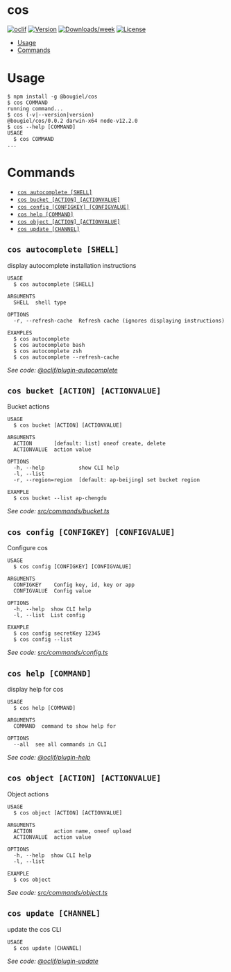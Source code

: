 cos
===



[![oclif](https://img.shields.io/badge/cli-oclif-brightgreen.svg)](https://oclif.io)
[![Version](https://img.shields.io/npm/v/cos.svg)](https://npmjs.org/package/cos)
[![Downloads/week](https://img.shields.io/npm/dw/cos.svg)](https://npmjs.org/package/cos)
[![License](https://img.shields.io/npm/l/cos.svg)](https://github.com/Projects/cos/blob/master/package.json)

<!-- toc -->
* [Usage](#usage)
* [Commands](#commands)
<!-- tocstop -->
# Usage
<!-- usage -->
```sh-session
$ npm install -g @bougiel/cos
$ cos COMMAND
running command...
$ cos (-v|--version|version)
@bougiel/cos/0.0.2 darwin-x64 node-v12.2.0
$ cos --help [COMMAND]
USAGE
  $ cos COMMAND
...
```
<!-- usagestop -->
# Commands
<!-- commands -->
* [`cos autocomplete [SHELL]`](#cos-autocomplete-shell)
* [`cos bucket [ACTION] [ACTIONVALUE]`](#cos-bucket-action-actionvalue)
* [`cos config [CONFIGKEY] [CONFIGVALUE]`](#cos-config-configkey-configvalue)
* [`cos help [COMMAND]`](#cos-help-command)
* [`cos object [ACTION] [ACTIONVALUE]`](#cos-object-action-actionvalue)
* [`cos update [CHANNEL]`](#cos-update-channel)

## `cos autocomplete [SHELL]`

display autocomplete installation instructions

```
USAGE
  $ cos autocomplete [SHELL]

ARGUMENTS
  SHELL  shell type

OPTIONS
  -r, --refresh-cache  Refresh cache (ignores displaying instructions)

EXAMPLES
  $ cos autocomplete
  $ cos autocomplete bash
  $ cos autocomplete zsh
  $ cos autocomplete --refresh-cache
```

_See code: [@oclif/plugin-autocomplete](https://github.com/oclif/plugin-autocomplete/blob/v0.1.4/src/commands/autocomplete/index.ts)_

## `cos bucket [ACTION] [ACTIONVALUE]`

Bucket actions

```
USAGE
  $ cos bucket [ACTION] [ACTIONVALUE]

ARGUMENTS
  ACTION       [default: list] oneof create, delete
  ACTIONVALUE  action value

OPTIONS
  -h, --help           show CLI help
  -l, --list
  -r, --region=region  [default: ap-beijing] set bucket region

EXAMPLE
  $ cos bucket --list ap-chengdu
```

_See code: [src/commands/bucket.ts](https://github.com/bougieL/cos/blob/v0.0.2/src/commands/bucket.ts)_

## `cos config [CONFIGKEY] [CONFIGVALUE]`

Configure cos

```
USAGE
  $ cos config [CONFIGKEY] [CONFIGVALUE]

ARGUMENTS
  CONFIGKEY    Config key, id, key or app
  CONFIGVALUE  Config value

OPTIONS
  -h, --help  show CLI help
  -l, --list  List config

EXAMPLE
  $ cos config secretKey 12345
  $ cos config --list
```

_See code: [src/commands/config.ts](https://github.com/bougieL/cos/blob/v0.0.2/src/commands/config.ts)_

## `cos help [COMMAND]`

display help for cos

```
USAGE
  $ cos help [COMMAND]

ARGUMENTS
  COMMAND  command to show help for

OPTIONS
  --all  see all commands in CLI
```

_See code: [@oclif/plugin-help](https://github.com/oclif/plugin-help/blob/v2.2.1/src/commands/help.ts)_

## `cos object [ACTION] [ACTIONVALUE]`

Object actions

```
USAGE
  $ cos object [ACTION] [ACTIONVALUE]

ARGUMENTS
  ACTION       action name, oneof upload
  ACTIONVALUE  action value

OPTIONS
  -h, --help  show CLI help
  -l, --list

EXAMPLE
  $ cos object
```

_See code: [src/commands/object.ts](https://github.com/bougieL/cos/blob/v0.0.2/src/commands/object.ts)_

## `cos update [CHANNEL]`

update the cos CLI

```
USAGE
  $ cos update [CHANNEL]
```

_See code: [@oclif/plugin-update](https://github.com/oclif/plugin-update/blob/v1.3.9/src/commands/update.ts)_
<!-- commandsstop -->
